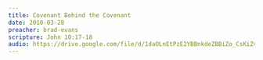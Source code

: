 ```yaml
---
title: Covenant Behind the Covenant
date: 2010-03-28
preacher: brad-evans
scripture: John 10:17-18
audio: https://drive.google.com/file/d/1daOLnEtPzE2YBBnkdeZBBiZo_CsKiZvE/view
---
```

